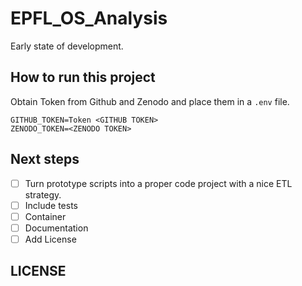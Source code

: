 # EPFL_OS_Analysis

Early state of development. 

## How to run this project

Obtain Token from Github and Zenodo and place them in a `.env` file. 

```
GITHUB_TOKEN=Token <GITHUB TOKEN>
ZENODO_TOKEN=<ZENODO TOKEN>
```

## Next steps

- [ ] Turn prototype scripts into a proper code project with a nice ETL strategy. 
- [ ] Include tests
- [ ] Container
- [ ] Documentation
- [ ] Add License

## LICENSE

